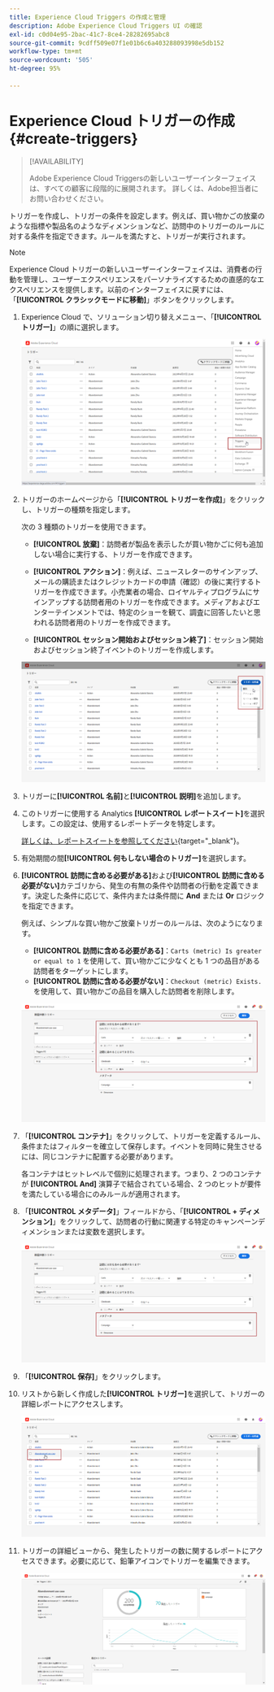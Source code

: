 ```yaml
---
title: Experience Cloud Triggers の作成と管理
description: Adobe Experience Cloud Triggers UI の確認
exl-id: c0d04e95-2bac-41c7-8ce4-28282695abc8
source-git-commit: 9cdff509e07f1e01b6c6a403288093998e5db152
workflow-type: tm+mt
source-wordcount: '505'
ht-degree: 95%

---
```


# Experience Cloud トリガーの作成 {#create-triggers}

>[!AVAILABILITY]
>
>Adobe Experience Cloud Triggersの新しいユーザーインターフェイスは、すべての顧客に段階的に展開されます。 詳しくは、Adobe担当者にお問い合わせください。

トリガーを作成し、トリガーの条件を設定します。例えば、買い物かごの放棄のような指標や製品名のようなディメンションなど、訪問中のトリガーのルールに対する条件を指定できます。ルールを満たすと、トリガーが実行されます。

>[!NOTE]
>
> Experience Cloud トリガーの新しいユーザーインターフェイスは、消費者の行動を管理し、ユーザーエクスペリエンスをパーソナライズするための直感的なエクスペリエンスを提供します。以前のインターフェイスに戻すには、「**[!UICONTROL クラシックモードに移動]**」ボタンをクリックします。

1. Experience Cloud で、ソリューション切り替えメニュー、「**[!UICONTROL トリガー]**」の順に選択します。

   ![](assets/triggers_7.png)

1. トリガーのホームページから「**[!UICONTROL トリガーを作成]**」をクリックし、トリガーの種類を指定します。

   次の 3 種類のトリガーを使用できます。

   * **[!UICONTROL 放棄]**：訪問者が製品を表示したが買い物かごに何も追加しない場合に実行する、トリガーを作成できます。

   * **[!UICONTROL アクション]**：例えば、ニュースレターのサインアップ、メールの購読またはクレジットカードの申請（確認）の後に実行するトリガーを作成できます。小売業者の場合、ロイヤルティプログラムにサインアップする訪問者用のトリガーを作成できます。メディアおよびエンターテインメントでは、特定のショーを観て、調査に回答したいと思われる訪問者用のトリガーを作成できます。

   * **[!UICONTROL セッション開始およびセッション終了]**：セッション開始およびセッション終了イベントのトリガーを作成します。

   ![](assets/triggers_1.png)

1. トリガーに&#x200B;**[!UICONTROL 名前]**&#x200B;と&#x200B;**[!UICONTROL 説明]**&#x200B;を追加します。

1. このトリガーに使用する Analytics **[!UICONTROL レポートスイート]**&#x200B;を選択します。この設定は、使用するレポートデータを特定します。

   [詳しくは、レポートスイートを参照してください](https://experienceleague.adobe.com/docs/analytics/admin/admin-tools/manage-report-suites/c-new-report-suite/t-create-a-report-suite.html?lang=ja){target="_blank"}。

1. 有効期間の間&#x200B;**[!UICONTROL 何もしない場合のトリガー]**&#x200B;を選択します。

1. **[!UICONTROL 訪問に含める必要がある]**&#x200B;および&#x200B;**[!UICONTROL 訪問に含める必要がない]**&#x200B;カテゴリから、発生の有無の条件や訪問者の行動を定義できます。決定した条件に応じて、条件内または条件間に **And** または **Or** ロジックを指定できます。

   例えば、シンプルな買い物かご放棄トリガーのルールは、次のようになります。

   * **[!UICONTROL 訪問に含める必要がある]**：`Carts (metric) Is greater or equal to 1` を使用して、買い物かごに少なくとも 1 つの品目がある訪問者をターゲットにします。
   * **[!UICONTROL 訪問に含める必要がない]**：`Checkout (metric) Exists.` を使用して、買い物かごの品目を購入した訪問者を削除します。

   ![](assets/triggers_2.png)

1. 「**[!UICONTROL コンテナ]**」をクリックして、トリガーを定義するルール、条件またはフィルターを確立して保存します。イベントを同時に発生させるには、同じコンテナに配置する必要があります。

   各コンテナはヒットレベルで個別に処理されます。つまり、2 つのコンテナが **[!UICONTROL And]** 演算子で結合されている場合、2 つのヒットが要件を満たしている場合にのみルールが適用されます。

1. 「**[!UICONTROL メタデータ]**」フィールドから、「**[!UICONTROL + ディメンション]**」をクリックして、訪問者の行動に関連する特定のキャンペーンディメンションまたは変数を選択します。

   ![](assets/triggers_3.png)

1. 「**[!UICONTROL 保存]**」をクリックします。

1. リストから新しく作成した&#x200B;**[!UICONTROL トリガー]**&#x200B;を選択して、トリガーの詳細レポートにアクセスします。

   ![](assets/triggers_4.png)

1. トリガーの詳細ビューから、発生したトリガーの数に関するレポートにアクセスできます。必要に応じて、鉛筆アイコンでトリガーを編集できます。

   ![](assets/triggers_5.png)
